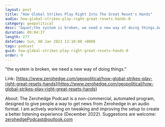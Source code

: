 ```yaml
---
layout: post
title: "How Global Strikes Play Right Into The Great Reset's Hands"
audio: how-global-strikes-play-right-great-resets-hands-0
category: geopolitical
desc: "&quot;the system is broken, we need a new way of doing things.&quot;"
duration: 00:04:37
length: 277
datetime: Sun, 08 Jan 2023 13:10:00 +0000
tags: podcast
guid: how-global-strikes-play-right-great-resets-hands-0
order: 0
---
```

&quot;the system is broken, we need a new way of doing things.&quot;

Link: [https://www.zerohedge.com/geopolitical/how-global-strikes-play-right-great-resets-hands](https://www.zerohedge.com/geopolitical/how-global-strikes-play-right-great-resets-hands)

About: The Zerohedge Podcast is a non-commercial, automated program, designed to give people a way to get news from Zerohedge in an audio format.  I am actively working on tweaking and improving the setup to create a better listening experience (December 2022).  Suggestions are welcome: [zerohedgePodcast@outlook.com](mailto:zerohedgePodcast@outlook.com)